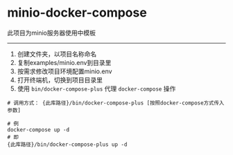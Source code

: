 # minio-docker-compose

此项目为minio服务器使用中模板

--- 

1. 创建文件夹，以项目名称命名
2. 复制examples/minio.env到目录里
3. 按需求修改项目环境配置minio.env
4. 打开终端机，切换到项目目录里
5. 使用 `bin/docker-compose-plus` 代理 `docker-compose` 操作

```
# 调用方式： {此库路径}/bin/docker-compose-plus [按照docker-compose方式传入参数]

# 例
docker-compose up -d
# 即
{此库路径}/bin/docker-compose-plus up -d
```

